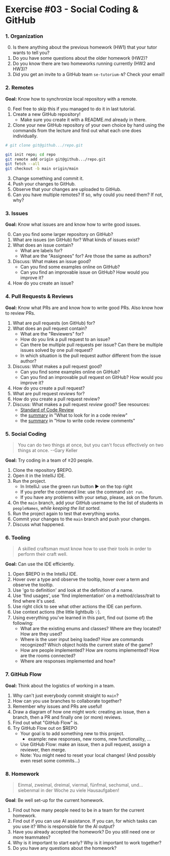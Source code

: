 # Exercise #03 - Social Coding & GitHub

### 1. Organization

0. Is there anything about the previous homework (HW1) that your tutor wants to tell you?
1. Do you have some questions about the older homework (HW2)?
2. Do you know there are two homeworks running currently (HW2 and HW3)?
3. Did you get an invite to a GitHub team `se-tutorium-N`? Check your email!

### 2. Remotes

**Goal:** Know how to synchronize local repository with a remote.

0. Feel free to skip this if you managed to do it in last tutorial.
1. Create a new GitHub repository!
    - Make sure you create it with a README.md already in there.
2. Clone your new GitHub repository of your own choice by hand using the commands from the lecture and find out what each one does individually.
```sh
# git clone git@github.../repo.git

git init repo; cd repo
git remote add origin git@github.../repo.git
git fetch --all
git checkout -b main origin/main
```
3. Change something and commit it.
4. Push your changes to GitHub.
5. Observe that your changes are uploaded to GitHub.
6. Can you have multiple remotes? If so, why could you need them? If not, why?

### 3. Issues

**Goal:** Know what issues are and know how to write good issues.

0. Can you find some larger repository on GitHub?
1. What are issues (on GitHub) for? What kinds of issues exist?
2. What does an issue contain?
    - What are labels for?
    - What are the "Assignees" for? Are those the same as authors?
3. Discuss: What makes an issue good?
    - Can you find some examples online on GitHub?
    - Can you find an improvable issue on GitHub? How would you improve it?
4. How do you create an issue?

### 4. Pull Requests & Reviews

**Goal:** Know what PRs are and know how to write good PRs. Also know how to review PRs.

1. What are pull requests (on GitHub) for?
2. What does an pull request contain?
    - What are the "Reviewers" for?
    - How do you link a pull request to an issue?
    - Can there be multiple pull requests per issue? Can there be multiple issues solved by one pull request?
    - In which situation is the pull request author different from the issue author?
3. Discuss: What makes a pull request good?
    - Can you find some examples online on GitHub?
    - Can you find an improvable pull request on GitHub? How would you improve it?
4. How do you create a pull request?
5. What are pull request _reviews_ for?
6. How do you create a pull request review?
7. Discuss: What makes a pull request _review_ good? See resources:
    - [Standard of Code Review](https://google.github.io/eng-practices/review/reviewer/standard.html)
    - the [summary](https://google.github.io/eng-practices/review/reviewer/looking-for.html#summary) in "What to look for in a code review"
    - the [summary](https://google.github.io/eng-practices/review/reviewer/comments.html#summary) in "How to write code review comments"

### 5. Social Coding

> You can do two things at once, but you can't focus effectively on two things at once. --Gary Keller

**Goal:** Try coding in a team of ≥20 people.

1. Clone the repository $REPO. <!-- TODO(jb) -->
2. Open it in the IntelliJ IDE.
3. Run the project.
    - In IntelliJ: use the green run button ▶️ on the top right
    - If you prefer the command line: use the command `sbt run`.
    - If you have any problems with your setup, please, ask on the forum.
4. On the `main` branch, add your GitHub username to the list of students in `peopleNames`, _while keeping the list sorted_.
5. Run the project again to test that everything works.
6. Commit your changes to the `main` branch and push your changes.
7. Discuss what happened.

### 6. Tooling

> A skilled craftsman must know how to use their tools in order to perform their craft well.

**Goal:** Can use the IDE efficiently.

1. Open $REPO in the IntelliJ IDE.
2. Hover over a type and observe the tooltip, hover over a term and observe the tooltip.
3. Use 'go to definition' and look at the definition of a name.
4. Use 'find usages', use 'find implementation' on a method/class/trait to find where it's used.
5. Use right click to see what other actions the IDE can perform.
6. Use context actions (the little lightbulb 💡).
7. Using everything you've learned in this part, find out (some of) the following: 
   - What are the existing enums and classes? Where are they located? How are they used?
   - Where is the user input being loaded? How are commands recognized? Which object holds the current state of the game?
   - How are people implemented? How are rooms implemented? How are the rooms connected?
   - Where are responses implemented and how?

### 7. GitHub Flow

**Goal:** Think about the logistics of working in a team.

1. Why can't just everybody commit straight to `main`?
2. How can you use branches to collaborate together?
3. Remember why issues and PRs are useful!
4. Draw a diagram of how one might work: creating an issue, then a branch, then a PR and finally one (or more) reviews.
5. Find out what "GitHub Flow" is.
6. Try GitHub Flow out on $REPO
   - Your goal is to add something new to this project.
     - example: new responses, new rooms, new functionality, ...
   - Use GitHub Flow: make an issue, then a pull request, assign a reviewer, then merge.
   - Note: You might need to reset your local changes! (And possibly even reset some commits...)

### 8. Homework

> Einmal, zweimal, dreimal, viermal, fünfmal, sechsmal, und… siebenmal in der Woche zu viele Hausaufgaben!

**Goal**: Be well set-up for the current homework.

1. Find out how many people need to be in a team for the current homework.
2. Find out if you can use AI assistance. If you can, for which tasks can you use it? Who is responsible for the AI output?
3. Have you already accepted the homework? Do you still need one or more teammates?
4. Why is it important to start early? Why is it important to work together?
5. Do you have any questions about the homework?
